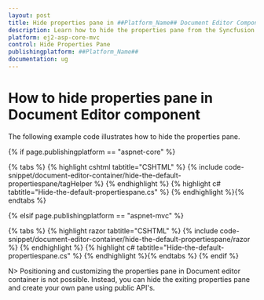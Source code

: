 ```yaml
---
layout: post
title: Hide properties pane in ##Platform_Name## Document Editor Component
description: Learn how to hide the properties pane from the Syncfusion ##Platform_Name## Document Editor Component
platform: ej2-asp-core-mvc
control: Hide Properties Pane
publishingplatform: ##Platform_Name##
documentation: ug
---
```


# How to hide properties pane in Document Editor component

The following example code illustrates how to hide the properties pane.

{% if page.publishingplatform == "aspnet-core" %}

{% tabs %}
{% highlight cshtml tabtitle="CSHTML" %}
{% include code-snippet/document-editor-container/hide-the-default-propertiespane/tagHelper %}
{% endhighlight %}
{% highlight c# tabtitle="Hide-the-default-propertiespane.cs" %}
{% endhighlight %}{% endtabs %}

{% elsif page.publishingplatform == "aspnet-mvc" %}

{% tabs %}
{% highlight razor tabtitle="CSHTML" %}
{% include code-snippet/document-editor-container/hide-the-default-propertiespane/razor %}
{% endhighlight %}
{% highlight c# tabtitle="Hide-the-default-propertiespane.cs" %}
{% endhighlight %}{% endtabs %}
{% endif %}

N> Positioning and customizing the properties pane in Document editor container is not possible. Instead, you can hide the exiting properties pane and create your own pane using public API's.